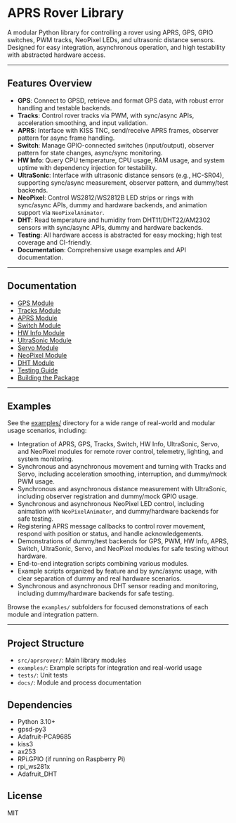 # APRS Rover Library

A modular Python library for controlling a rover using APRS, GPS, GPIO switches, PWM tracks, NeoPixel LEDs, and ultrasonic distance sensors. Designed for easy integration, asynchronous operation, and high testability with abstracted hardware access.

---

## Features Overview

- **GPS**: Connect to GPSD, retrieve and format GPS data, with robust error handling and testable backends.
- **Tracks**: Control rover tracks via PWM, with sync/async APIs, acceleration smoothing, and input validation.
- **APRS**: Interface with KISS TNC, send/receive APRS frames, observer pattern for async frame handling.
- **Switch**: Manage GPIO-connected switches (input/output), observer pattern for state changes, async/sync monitoring.
- **HW Info**: Query CPU temperature, CPU usage, RAM usage, and system uptime with dependency injection for testability.
- **UltraSonic**: Interface with ultrasonic distance sensors (e.g., HC-SR04), supporting sync/async measurement, observer pattern, and dummy/test backends.
- **NeoPixel**: Control WS2812/WS2812B LED strips or rings with sync/async APIs, dummy and hardware backends, and animation support via `NeoPixelAnimator`.
- **DHT**: Read temperature and humidity from DHT11/DHT22/AM2302 sensors with sync/async APIs, dummy and hardware backends.
- **Testing**: All hardware access is abstracted for easy mocking; high test coverage and CI-friendly.
- **Documentation**: Comprehensive usage examples and API documentation.

---

## Documentation

- [GPS Module](docs/gps.md)
- [Tracks Module](docs/tracks.md)
- [APRS Module](docs/aprs.md)
- [Switch Module](docs/switch.md)
- [HW Info Module](docs/hw_info.md)
- [UltraSonic Module](docs/ultra.md)
- [Servo Module](docs/servo.md)
- [NeoPixel Module](docs/neopixel.md)
- [DHT Module](docs/dht.md)
- [Testing Guide](docs/testing.md)
- [Building the Package](docs/building.md)

---

## Examples
See the [examples/](examples/README.md) directory for a wide range of real-world and modular usage scenarios, including:
- Integration of APRS, GPS, Tracks, Switch, HW Info, UltraSonic, Servo, and NeoPixel modules for remote rover control, telemetry, lighting, and system monitoring.
- Synchronous and asynchronous movement and turning with Tracks and Servo, including acceleration smoothing, interruption, and dummy/mock PWM usage.
- Synchronous and asynchronous distance measurement with UltraSonic, including observer registration and dummy/mock GPIO usage.
- Synchronous and asynchronous NeoPixel LED control, including animation with `NeoPixelAnimator`, and dummy/hardware backends for safe testing.
- Registering APRS message callbacks to control rover movement, respond with position or status, and handle acknowledgements.
- Demonstrations of dummy/test backends for GPS, PWM, HW Info, APRS, Switch, UltraSonic, Servo, and NeoPixel modules for safe testing without hardware.
- End-to-end integration scripts combining various modules.
- Example scripts organized by feature and by sync/async usage, with clear separation of dummy and real hardware scenarios.
- Synchronous and asynchronous DHT sensor reading and monitoring, including dummy/hardware backends for safe testing.

Browse the `examples/` subfolders for focused demonstrations of each module and integration pattern.

---

## Project Structure
- `src/aprsrover/`: Main library modules
- `examples/`: Example scripts for integration and real-world usage
- `tests/`: Unit tests
- `docs/`: Module and process documentation

## Dependencies
- Python 3.10+
- gpsd-py3
- Adafruit-PCA9685
- kiss3
- ax253
- RPi.GPIO (if running on Raspberry Pi)
- rpi_ws281x
- Adafruit_DHT

## License
MIT
